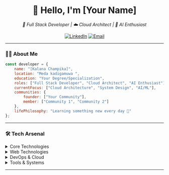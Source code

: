 <div align="center">
  <h1>👋 Hello, I'm [Your Name]</h1>
  <p><em>🚀 Full Stack Developer | ☁️ Cloud Architect | 🤖 AI Enthusiast</em></p>
  
  [![LinkedIn](https://img.shields.io/badge/LinkedIn-0077B5?style=for-the-badge&logo=linkedin&logoColor=white)](your-linkedin-url)
  [![Email](https://img.shields.io/badge/Email-D14836?style=for-the-badge&logo=gmail&logoColor=white)](mailto:your-email)
</div>

---

### 🧑‍💻 About Me

```javascript
const developer = {
    name: "[Kalana Champika]",
    location: "Meda kadigamuwa ",
    education: "Your Degree/Specialization",
    roles: ["Full Stack Developer", "Cloud Architect", "AI Enthusiast"],
    currentFocus: ["Cloud Architecture", "System Design", "AI/ML"],
    communities: {
        founder: ["Your Community"],
        member: ["Community 1", "Community 2"]
    },
    lifePhilosophy: "Learning something new every day 🚀"
};
```

---

### 🛠️ Tech Arsenal

<details>
<summary>Core Technologies</summary>

![Python](https://img.shields.io/badge/Python-3776AB?style=for-the-badge&logo=python&logoColor=white)
![TypeScript](https://img.shields.io/badge/TypeScript-007ACC?style=for-the-badge&logo=typescript&logoColor=white)
![JavaScript](https://img.shields.io/badge/JavaScript-F7DF1E?style=for-the-badge&logo=javascript&logoColor=black)
![C++](https://img.shields.io/badge/C++-00599C?style=for-the-badge&logo=cplusplus&logoColor=white)
</details>

<details>
<summary>Web Technologies</summary>

![HTML5](https://img.shields.io/badge/HTML5-E34F26?style=for-the-badge&logo=html5&logoColor=white)
![CSS3](https://img.shields.io/badge/CSS3-1572B6?style=for-the-badge&logo=css3&logoColor=white)
![React](https://img.shields.io/badge/React-20232A?style=for-the-badge&logo=react&logoColor=61DAFB)
![Node.js](https://img.shields.io/badge/Node.js-339933?style=for-the-badge&logo=nodedotjs&logoColor=white)
</details>

<details>
<summary>DevOps & Cloud</summary>

![Docker](https://img.shields.io/badge/Docker-2496ED?style=for-the-badge&logo=docker&logoColor=white)
![Kubernetes](https://img.shields.io/badge/Kubernetes-326CE5?style=for-the-badge&logo=kubernetes&logoColor=white)
![AWS](https://img.shields.io/badge/AWS-232F3E?style=for-the-badge&logo=amazon-aws&logoColor=white)
![Azure](https://img.shields.io/badge/Azure-0089D6?style=for-the-badge&logo=microsoft-azure&logoColor=white)
</details>

<details>
<summary>Tools & Systems</summary>

![Linux](https://img.shields.io/badge/Linux-FCC624?style=for-the-badge&logo=linux&logoColor=black)
![Git](https://img.shields.io/badge/Git-F05032?style=for-the-badge&logo=git&logoColor=white)
![VS Code](https://img.shields.io/badge/VS_Code-007ACC?style=for-the-badge&logo=visual-studio-code&logoColor=white)
![Vim](https://img.shields.io/badge/Vim-019733?style=for-the-badge&logo=vim&logoColor=white)
</details>

---

